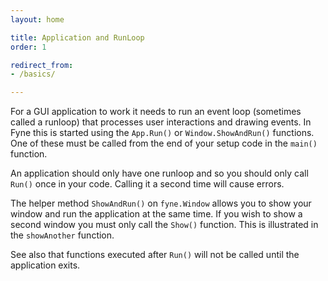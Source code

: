 ```yaml
---
layout: home

title: Application and RunLoop
order: 1

redirect_from:
- /basics/

---
```


For a GUI application to work it needs to run an event loop
(sometimes called a runloop) that processes user interactions
and drawing events. In Fyne this is started using the `App.Run()`
or `Window.ShowAndRun()` functions. One of these must be called
from the end of your setup code in the `main()` function.

An application should only have one runloop and so you should only
call `Run()` once in your code. Calling it a second time will cause
errors.

The helper method `ShowAndRun()` on `fyne.Window` allows you to
show your window and run the application at the same time.
If you wish to show a second window you must only call the `Show()`
function. This is illustrated in the `showAnother` function.

See also that functions executed after `Run()` will not be called
until the application exits.